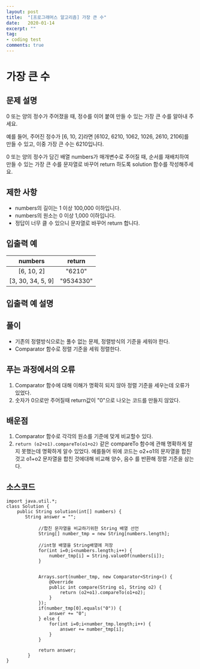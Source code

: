```yaml
---
layout: post
title:  "[프로그래머스 알고리즘] 가장 큰 수"
date:   2020-01-14
excerpt: ""
tag:
- coding test 
comments: true
---
```


# 가장 큰 수

## 문제 설명  

0 또는 양의 정수가 주어졌을 때, 정수를 이어 붙여 만들 수 있는 가장 큰 수를 알아내 주세요.

예를 들어, 주어진 정수가 [6, 10, 2]라면 [6102, 6210, 1062, 1026, 2610, 2106]를 만들 수 있고, 이중 가장 큰 수는 6210입니다.

0 또는 양의 정수가 담긴 배열 numbers가 매개변수로 주어질 때, 순서를 재배치하여 만들 수 있는 가장 큰 수를 문자열로 바꾸어 return 하도록 solution 함수를 작성해주세요.

## 제한 사항  
* numbers의 길이는 1 이상 100,000 이하입니다.
* numbers의 원소는 0 이상 1,000 이하입니다.
* 정답이 너무 클 수 있으니 문자열로 바꾸어 return 합니다.

## 입출력 예  
  
|numbers|return|
|:---:|:---:|
|[6, 10, 2]|"6210"|
|[3, 30, 34, 5, 9]|"9534330"|

  
## 입출력 예 설명



## 풀이
* 기존의 정렬방식으로는 풀수 없는 문제, 정렬방식의 기준을 세워야 한다.
* Comparator 함수로 정렬 기준을 세워 정렬한다.


## 푸는 과정에서의 오류
1. Comparator 함수에 대해 이해가 명확히 되지 않아 정렬 기준을 세우는데 오류가 있었다.
2. 숫자가 0으로만 주어질때 return값이 "0"으로 나오는 코드를 만들지 않았다.


## 배운점
1. Comparator 함수로 각각의 원소를 기준에 맞게 비교할수 있다.
2. `return (o2+o1).compareTo(o1+o2)` 같은 compareTo 함수에 관해 명확하게 알지 못했는데 명확하게 알수 있었다. 예를들어 위에 코드는 o2+o1의 문자열을 합친것고 o1+o2 문자열을 합친 것에대해 비교해 양수, 음수 를 반환해 정렬 기준을 삼는다. 



## 소스코드
~~~
import java.util.*;
class Solution {
    public String solution(int[] numbers) {
       String answer = "";
	        
	        //합친 문자열을 비교하기위한 String 배열 선언
	        String[] number_tmp = new String[numbers.length];
	        
	        //int형 배열을 String배열에 저장
	        for(int i=0;i<numbers.length;i++) {
	            number_tmp[i] = String.valueOf(numbers[i]);
	        }
	        
	        
	        Arrays.sort(number_tmp, new Comparator<String>() {
	            @Override
	            public int compare(String o1, String o2) {
	                return (o2+o1).compareTo(o1+o2);
	            }
	        });
	        if(number_tmp[0].equals("0")) {
                answer += "0";
            } else {
                for(int i=0;i<number_tmp.length;i++) {
                    answer += number_tmp[i];
                }
            }
	        
	        return answer;
	    }
}
~~~
